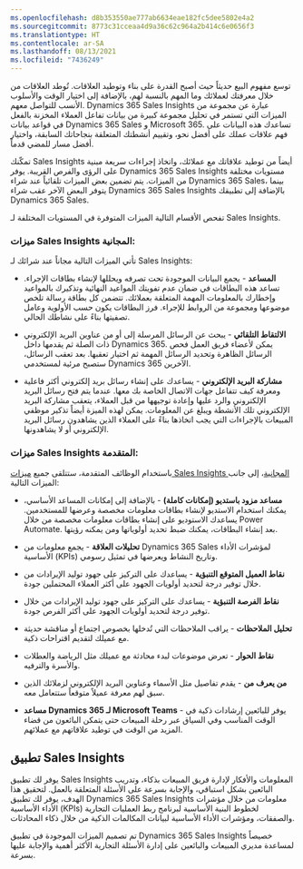 ```yaml
---
ms.openlocfilehash: d8b353550ae777ab6634eae182fc5dee5802e4a2
ms.sourcegitcommit: 8773c31cceaa4d9a36c62c964a2b414c6e0656f3
ms.translationtype: HT
ms.contentlocale: ar-SA
ms.lasthandoff: 08/13/2021
ms.locfileid: "7436249"
---
```

توسع مفهوم البيع حديثاً حيث أصبح القدرة على بناء وتوطيد العلاقات. تُوطد العلاقات من خلال معرفتك لعملائك وما المهم بالنسبة لهم، بالإضافة إلى اختيار الوقت والأسلوب الأنسب للتواصل معهم. Dynamics 365 Sales Insights عبارة عن مجموعة من الميزات التي تستمر في تحليل مجموعة كبيرة من بيانات تفاعل العملاء المخزنة بالفعل في قواعد بيانات Dynamics 365 Sales و Microsoft 365. تساعدك هذه البيانات على فهم علاقات عملك على أفضل نحو، وتقييم أنشطتك المتعلقة بنجاحاتك السابقة، واختيار أفضل مسار للمضي قدماً.

تمكّنك Sales Insights أيضاً من توطيد علاقاتك مع عملائك، واتخاذ إجراءات سريعة مبنية على الرؤى والفرص القريبة. يوفر Dynamics 365 Sales Insights مستويات مختلفة من الميزات. يتم تضمين بعض الميزات تلقائياً عند شراء Dynamics 365 Sales، بينما يتوفر البعض الآخر عقب شراء Dynamics 365 Sales Insights بالإضافة إلى تطبيقك Dynamics 365 Sales.

تفحص الأقسام التالية الميزات المتوفرة في المستويات المختلفة لـ Sales Insights.

### <a name="free-sales-insights-features"></a>ميزات Sales Insights المجانية:
تأتي الميزات التالية مجاناً عند شرائك لـ Sales Insights:

-   **المساعد** - يجمع البيانات الموجودة تحت تصرفه ويحللها لإنشاء بطاقات الإجراء. تساعد هذه البطاقات في ضمان عدم تفويتك المواعيد النهائية وتذكيرك بالمواعيد وإخطارك بالمعلومات المهمة المتعلقة بعملائك. تتضمن كل بطاقة رسالة تلخص موضوعها ومجموعة من الروابط للإجراء. فرز البطاقات يكون حسب الأولوية وعامل تصفيتها بناءً على نشاطك الحالي.

-   **الالتقاط التلقائي** - يبحث عن الرسائل المرسلة إلى أو من عناوين البريد الإلكتروني ذات الصلة ثم يقدمها داخل Dynamics 365. يمكن لأعضاء فريق العمل فحص الرسائل الظاهرة وتحديد الرسائل المهمة ثم اختيار تعقبها.
    بعد تعقب الرسائل، ستصبح مرئية لمستخدمي Dynamics 365 الآخرين.

-   **مشاركة البريد الإلكتروني** - يساعدك على إنشاء رسائل بريد إلكتروني أكثر فاعلية ومعرفة كيف تتفاعل جهات الاتصال الخاصة بك معها. عندما يتم فتح رسائل البريد الإلكتروني والرد عليها وإعادة توجيهها من قبل العملاء، يتعقب مشاركة البريد الإلكتروني تلك الأنشطة ويبلغ عن المعلومات. يمكن لهذه الميزة أيضاً تذكير موظفي المبيعات بالإجراءات التي يجب اتخاذها بناءً على العملاء الذين يشاهدون رسائل البريد الإلكتروني أو لا يشاهدونها.

### <a name="advanced-sales-insights-features"></a>ميزات Sales Insights المتقدمة:

باستخدام الوظائف المتقدمة، ستتلقى جميع [ميزات Sales Insights المجانية](/dynamics365/ai/sales/overview#free-sales-insights-features/?azure-portal=true)، إلى جانب الميزات التالية:

-   **مساعد مزود باستديو (إمكانات كاملة)** - بالإضافة إلى إمكانات المساعد الأساسي، يمكنك استخدام الاستديو لإنشاء بطاقات معلومات مخصصة وعرضها للمستخدمين. يساعدك الاستوديو على إنشاء بطاقات معلومات مخصصة من خلال Power Automate. بعد إنشاء البطاقات، يمكنك ضبط تحديد أولوياتها ومن يمكنه رؤيتها.

-   **تحليلات العلاقة** - يجمع معلومات من Dynamics 365 Sales لمؤشرات الأداء الأساسية (KPIs) وتاريخ النشاط ويعرضها في تمثيل رسومي.

-   **نقاط العميل المتوقع التنبؤية** - يساعدك على التركيز على جهود توليد الإيرادات من خلال توفير درجة لتحديد أولويات الجهود على أكثر العملاء المحتملين جودة.

-   **نقاط الفرصة التنبؤية** - يساعدك على التركيز على جهود توليد الإيرادات من خلال توفير درجة لتحديد أولويات الجهود على أكثر الفرص جودة.

-   **تحليل الملاحظات** - يراقب الملاحظات التي تُدخلها بخصوص اجتماع أو مناقشة حديثة مع عميلك لتقديم اقتراحات ذكية.

-   **نقاط الحوار** - تعرض موضوعات لبدء محادثة مع عميلك مثل الرياضة والعطلات والأسرة والترفيه.

-   **من يعرف من** - يقدم تفاصيل مثل الأسماء وعناوين البريد الإلكتروني لزملائك الذين سبق لهم معرفة عميلاً متوقعاً ستتعامل معه.

-   **مساعد Dynamics 365 لـ Microsoft Teams** - يوفر للبائعين إرشادات ذكية في الوقت المناسب وفي السياق عبر رحلة المبيعات حتى يتمكن البائعون من قضاء المزيد من الوقت في توطيد علاقاتهم مع عملائهم.

## <a name="sales-insights-application"></a>تطبيق Sales Insights

يوفر لك تطبيق Sales Insights المعلومات والأفكار لإدارة فريق المبيعات بذكاء، وتدريب البائعين بشكل استباقي، والإجابة بسرعة على الأسئلة المتعلقة بالعمل. لتحقيق هذا الهدف، يوفر لك تطبيق Dynamics 365 Sales Insights معلومات من خلال مؤشرات الأداء الأساسية (KPIs) لخطوط البنية الأساسية لبرنامج ربط العمليات التجارية والصفقات، ومؤشرات الأداء الأساسية لبيانات المكالمات الذكية من خلال ذكاء المحادثات.

تم تصميم الميزات الموجودة في تطبيق Dynamics 365 Sales Insights خصيصاً لمساعدة مديري المبيعات والبائعين على إدارة الأسئلة التجارية الأكثر أهمية والإجابة عليها بسرعة.
